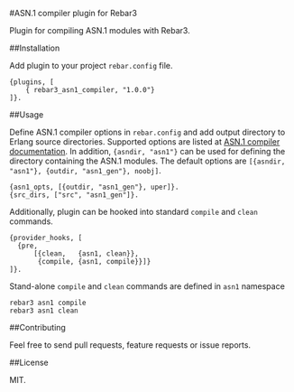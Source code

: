 #ASN.1 compiler plugin for Rebar3

Plugin for compiling ASN.1 modules with Rebar3.

##Installation

Add plugin to your project `rebar.config` file.

    {plugins, [
        { rebar3_asn1_compiler, "1.0.0"}
    ]}.

##Usage

Define ASN.1 compiler options in `rebar.config` and add output directory to Erlang source directories. 
Supported options are listed at [ASN.1 compiler documentation](http://www.erlang.org/doc/man/asn1ct.html). 
In addition, `{asndir, "asn1"}` can be used for defining the directory containing
the ASN.1 modules. The default options are `[{asndir, "asn1"}, {outdir, "asn1_gen"}, noobj]`.

    {asn1_opts, [{outdir, "asn1_gen"}, uper]}.
    {src_dirs, ["src", "asn1_gen"]}.

Additionally, plugin can be hooked into standard `compile` and `clean` commands.

    {provider_hooks, [
      {pre,
          [{clean,   {asn1, clean}},
           {compile, {asn1, compile}}]}
    ]}.

Stand-alone `compile` and `clean` commands are defined in `asn1` namespace

    rebar3 asn1 compile
    rebar3 asn1 clean

##Contributing

Feel free to send pull requests, feature requests or issue reports.

##License

MIT.
